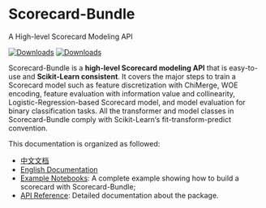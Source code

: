 # Scorecard-Bundle

A High-level Scorecard Modeling API   

[![Downloads](https://pepy.tech/badge/scorecardbundle)](https://pepy.tech/project/scorecardbundle)  [![Downloads](https://img.shields.io/pypi/v/scorecardbundle?color=orange)](https://img.shields.io/pypi/v/scorecardbundle?color=orange)



Scorecard-Bundle is a **high-level Scorecard modeling API** that is easy-to-use and **Scikit-Learn consistent**.  It covers the major steps to train a Scorecard model such as feature discretization with ChiMerge, WOE encoding, feature evaluation with information value and collinearity, Logistic-Regression-based Scorecard model, and model evaluation for binary classification tasks. All the transformer and model classes in Scorecard-Bundle comply with Scikit-Learn‘s fit-transform-predict convention.



This documentation is organized as followed:

- [中文文档](https://scorecard-bundle.bubu.blue/Chinese/)
- [English Documentation](https://scorecard-bundle.bubu.blue/English/)
- [Example Notebooks](https://scorecard-bundle.bubu.blue/Notebooks/): A complete example showing how to build a scorecard with Scorecard-Bundle;
- [API Reference](https://scorecard-bundle.bubu.blue/API/): Detailed documentation about the package.
